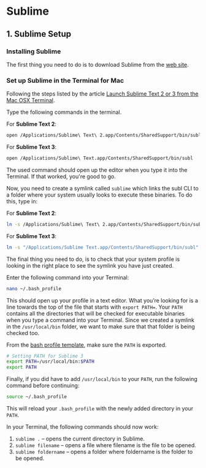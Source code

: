 # Sublime

## 1. Sublime Setup

### Installing Sublime

The first thing you need to do is to download Sublime from the [web site](https://www.sublimetext.com/).

### Set up Sublime in the Terminal for Mac

Following the steps listed by the article [Launch Sublime Text 2 or 3 from the Mac OSX Terminal](https://ashleynolan.co.uk/blog/launching-sublime-from-the-terminal).

Type the following commands in the terminal.

For **Sublime Text 2**:

```bash
open /Applications/Sublime\ Text\ 2.app/Contents/SharedSupport/bin/subl
```

For **Sublime Text 3**:

```bash
open /Applications/Sublime\ Text.app/Contents/SharedSupport/bin/subl
```

The used command should open up the editor when you type it into the Terminal. If that worked, you're good to go.

Now, you need to create a symlink called `sublime` which links the subl CLI to a folder where your system usually looks to execute these binaries. To do this, type in:

For **Sublime Text 2**:

```bash
ln -s /Applications/Sublime\ Text\ 2.app/Contents/SharedSupport/bin/subl /usr/local/bin/sublime
```

For **Sublime Text 3**:

```bash
ln -s "/Applications/Sublime Text.app/Contents/SharedSupport/bin/subl" /usr/local/bin/sublime
```

The final thing you need to do, is to check that your system profile is looking in the right place to see the symlink you have just created.

Enter the following command into your Terminal:

```bash
nano ~/.bash_profile
```

This should open up your profile in a text editor. What you’re looking for is a line towards the top of the file that starts with `export PATH=`. Your `PATH` contains all the directories that will be checked for executable binaries when you type a command into your Terminal. Since we created a symlink in the `/usr/local/bin` folder, we want to make sure that that folder is being checked too.

From the [bash profile template](https://github.com/josemariasosa/jomtools/blob/master/bash/template/bash_profile.sh), make sure the `PATH` is exported.

```bash
# Setting PATH for Sublime 3
export PATH=/usr/local/bin:$PATH
export PATH
```

Finally, if you did have to add `/usr/local/bin` to your `PATH`, run the following command before continuing:

```bash
source ~/.bash_profile
```

This will reload your `.bash_profile` with the newly added directory in your `PATH`.

In your Terminal, the following commands should now work:

1. `sublime .` – opens the current directory in Sublime.
2. `sublime filename` – opens a file where filename is the file to be opened.
3. `sublime foldername` – opens a folder where foldername is the folder to be opened.

